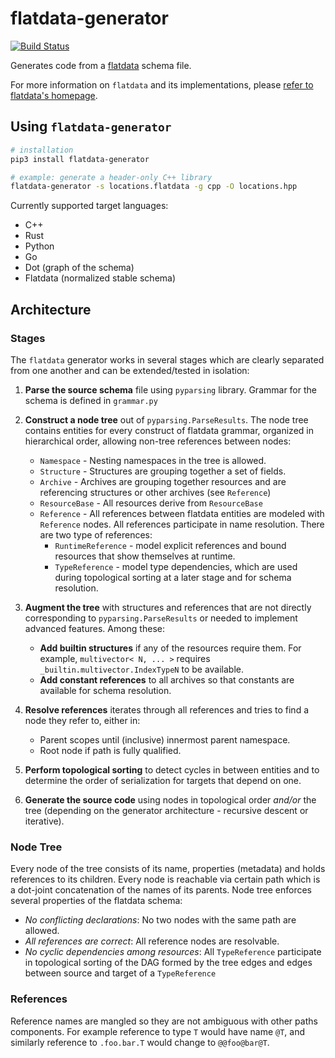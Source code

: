 # flatdata-generator

[![Build Status](https://api.travis-ci.com/heremaps/flatdata.svg?branch=master)](https://travis-ci.com/heremaps/flatdata/)

Generates code from a [flatdata](https://github.com/heremaps/flatdata) schema file.

For more information on `flatdata` and its implementations, please [refer to flatdata's homepage](https://github.com/heremaps/flatdata).

## Using `flatdata-generator`

```sh
# installation
pip3 install flatdata-generator

# example: generate a header-only C++ library
flatdata-generator -s locations.flatdata -g cpp -O locations.hpp
```

Currently supported target languages:

* C++
* Rust
* Python
* Go
* Dot (graph of the schema)
* Flatdata (normalized stable schema)

## Architecture

### Stages

The `flatdata` generator works in several stages which are clearly separated from one another and can be extended/tested in isolation:

1. **Parse the source schema** file using `pyparsing` library. Grammar
   for the schema is defined in `grammar.py`
2. **Construct a node tree** out of `pyparsing.ParseResults`. The node tree
   contains entities for every construct of flatdata grammar, organized
   in hierarchical order, allowing non-tree references between nodes:

   -  `Namespace` - Nesting namespaces in the tree is allowed.
   -  `Structure` - Structures are grouping together a set of fields.
   -  `Archive` - Archives are grouping together resources and are
      referencing structures or other archives (see `Reference`)
   -  `ResourceBase` - All resources derive from `ResourceBase`
   -  `Reference` - All references between flatdata entities are
      modeled with `Reference` nodes. All references participate in
      name resolution. There are two type of references:
      -  `RuntimeReference` - model explicit references and bound
         resources that show themselves at runtime.
      -  `TypeReference` - model type dependencies, which are used during
         topological sorting at a later stage and for schema resolution.

3. **Augment the tree** with structures and references that are not
   directly corresponding to `pyparsing.ParseResults` or needed to
   implement advanced features. Among these:

   -  **Add builtin structures** if any of the resources require them. For
      example, `multivector< N, ... >` requires
      `_builtin.multivector.IndexTypeN` to be available.
   -  **Add constant references** to all archives so that constants are
      available for schema resolution.

4. **Resolve references** iterates through all references and tries to
   find a node they refer to, either in:

   -  Parent scopes until (inclusive) innermost parent namespace.
   -  Root node if path is fully qualified.

5. **Perform topological sorting** to detect cycles in between entities
   and to determine the order of serialization for targets that depend
   on one.

6. **Generate the source code** using nodes in topological order *and/or*
   the tree (depending on the generator architecture - recursive descent
   or iterative).

### Node Tree

Every node of the tree consists of its name, properties (metadata) and
holds references to its children. Every node is reachable via certain
path which is a dot-joint concatenation of the names of its parents.
Node tree enforces several properties of the flatdata schema:

-  *No conflicting declarations*: No two nodes with the same path are
   allowed.
-  *All references are correct*: All reference nodes are resolvable.
-  *No cyclic dependencies among resources*: All `TypeReference`
   participate in topological sorting of the DAG formed by the tree
   edges and edges between source and target of a `TypeReference`

### References

Reference names are mangled so they are not ambiguous with other paths
components. For example reference to type `T` would have name `@T`,
and similarly reference to `.foo.bar.T` would change to
`@@foo@bar@T`.
